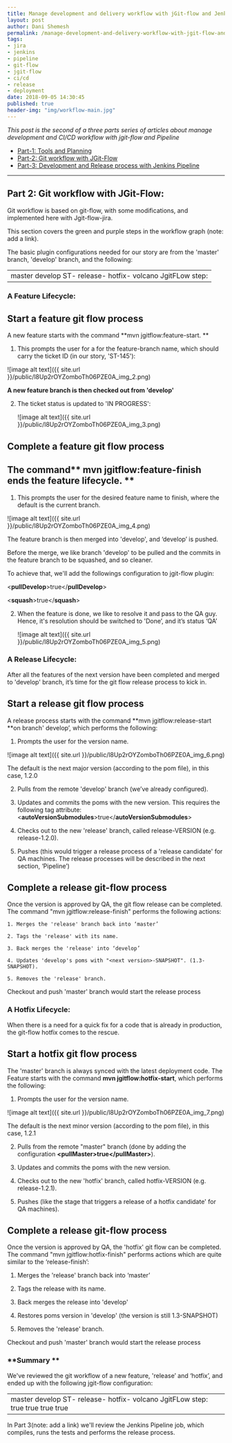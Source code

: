 ```yaml
---
title: Manage development and delivery workflow with jGit-flow and Jenkins-Pipeline - Part 2
layout: post
author: Dani Shemesh
permalink: /manage-development-and-delivery-workflow-with-jgit-flow-and-jenkins-pipeline-part-2/
tags:
- jira
- jenkins
- pipeline
- git-flow
- jgit-flow
- ci/cd
- release
- deployment
date: 2018-09-05 14:30:45
published: true
header-img: "img/workflow-main.jpg"
---
```


<i>This post is the second of a three parts series of articles about manage development and CI/CD workflow with jgit-flow and Pipeline</i>

* [Part-1: Tools and Planning](https://fullgc.github.io/manage-development-and-delivery-workflow-with-jgit-flow-and-jenkins-pipeline-part-1)
* [Part-2: Git workflow with JGit-Flow](https://fullgc.github.io/manage-development-and-delivery-workflow-with-jgit-flow-and-jenkins-pipeline-part-2)
* [Part-3: Development and Release process with Jenkins Pipeline](https://fullgc.github.io/manage-development-and-delivery-workflow-with-jgit-flow-and-jenkins-pipeline-part-3)

------------------------------------------------------------------------------------------


## Part 2: Git workflow with JGit-Flow:

Git workflow is based on git-flow, with some modifications, and implemented here with Jgit-flow-jira.

This section covers the green and purple steps in the workflow graph (note: add a link).

The basic plugin configurations needed for our story are from the 'master' branch, 'develop' branch, and the following:

<table>
  <tr>
    <td><configuration>
  <flowInitContext>
     <masterBranchName>master</masterBranchName>
     <developBranchName>develop</developBranchName>
     <featureBranchPrefix>ST-</featureBranchPrefix>
     <releaseBranchPrefix>release-</releaseBranchPrefix>
     <hotfixBranchPrefix>hotfix-</hotfixBranchPrefix>
     <versionTagPrefix>volcano</versionTagPrefix>
  </flowInitContext>
  <scmCommentPrefix>JgitFLow step: </scmCommentPrefix>
</configuration></td>
  </tr>
</table>


### **A Feature Lifecycle:**

## Start a feature git flow process

A new feature starts with the command **mvn jgitflow:feature-start. **

1. This prompts the user for a for the feature-branch name, which should carry the ticket ID (in our story, 'ST-145'):

![image alt text]({{ site.url }}/public/l8Up2rOYZomboTh06PZE0A_img_2.png)

**A new feature branch is then checked out from 'develop'**

2. The ticket status is updated to 'IN PROGRESS':

	![image alt text]({{ site.url }}/public/l8Up2rOYZomboTh06PZE0A_img_3.png)

## Complete a feature git flow process

## The command** mvn jgitflow:feature-finish ends the feature lifecycle. **

1. This prompts the user for the desired feature name to finish, where the default is the current branch.

![image alt text]({{ site.url }}/public/l8Up2rOYZomboTh06PZE0A_img_4.png)

The feature branch is then merged into 'develop', and ‘develop’ is pushed.

Before the merge, we like branch 'develop' to be pulled and the commits in the feature branch to be squashed, and so cleaner.

To achieve that, we'll add the followings configuration to jgit-flow plugin:

<**pullDevelop**>true</**pullDevelop**>

<**squash**>true</**squash**>

2. When the feature is done, we like to resolve it and pass to the QA guy. Hence, it's resolution should be switched to 'Done’, and it’s status ‘QA’

	![image alt text]({{ site.url }}/public/l8Up2rOYZomboTh06PZE0A_img_5.png)

### **A Release Lifecycle:**

After all the features of the next version have been completed and merged to 'develop' branch, it’s time for the git flow release process to kick in.

## Start a release git flow process

A release process starts with the command **mvn jgitflow:release-start **on branch' develop’, which performs the following:

1. Prompts the user for the version name.

![image alt text]({{ site.url }}/public/l8Up2rOYZomboTh06PZE0A_img_6.png)

The default is the next major version (according to the pom file), in this case, 1.2.0

2. Pulls from the remote 'develop' branch (we’ve already configured).

3. Updates and commits the poms with the new version. This requires the following tag attribute: <**autoVersionSubmodules**>true</**autoVersionSubmodules**>

4. Checks out to the new 'release' branch, called release-VERSION (e.g. release-1.2.0).

5. Pushes (this would trigger a release process of a 'release candidate' for QA machines. The release processes will be described in the next section, ‘Pipeline’)

## Complete a release git-flow process

Once the version is approved by QA, the git flow release can be completed. The command "mvn jgitflow:release-finish" performs the following actions:

    1. Merges the 'release' branch back into ‘master’

    2. Tags the 'release' with its name.

    3. Back merges the 'release' into ‘develop’

    4. Updates 'develop's poms with "<next version>-SNAPSHOT". (1.3-SNAPSHOT).

    5. Removes the 'release' branch.

Checkout and push 'master' branch would start the release process

### **A Hotfix Lifecycle:**

When there is a need for a quick fix for a code that is already in production, the git-flow hotfix comes to the rescue.

## Start a hotfix git flow process

The 'master' branch is always synced with the latest deployment code. The Feature starts with the command **mvn jgitflow:hotfix-start**, which performs the following:

1. Prompts the user for the version name.

![image alt text]({{ site.url }}/public/l8Up2rOYZomboTh06PZE0A_img_7.png)

The default is the next minor version (according to the pom file), in this case, 1.2.1

2. Pulls from the remote "master" branch (done by adding the configuration **<****pullMaster****>**true**</****pullMaster****>**).

3. Updates and commits the poms with the new version.

4. Checks out to the new 'hotfix' branch, called hotfix-VERSION (e.g. release-1.2.1).

5. Pushes (like the stage that triggers a release of a hotfix candidate' for QA machines).

## Complete a release git-flow process

Once the version is approved by QA, the 'hotfix' git flow can be completed. The command "mvn jgitflow:hotfix-finish" performs actions which are quite similar to the ‘release-finish’:

1. Merges the 'release' branch back into ‘master’

2. Tags the release with its name.

3. Back merges the release into 'develop'

4. Restores poms version in 'develop' (the version is still 1.3-SNAPSHOT)

5. Removes the 'release' branch.

Checkout and push 'master' branch would start the release process

### **Summary **

We've reviewed the git workflow of a new feature, 'release’ and ‘hotfix’, and ended up with the following jgit-flow configuration:

<table>
  <tr>
    <td><configuration>
    <flowInitContext>
         <masterBranchName>master</masterBranchName>
         <developBranchName>develop</developBranchName>
         <featureBranchPrefix>ST-</featureBranchPrefix>
         <releaseBranchPrefix>release-</releaseBranchPrefix>
         <hotfixBranchPrefix>hotfix-</hotfixBranchPrefix>
         <versionTagPrefix>volcano</versionTagPrefix>
    </flowInitContext>
    <scmCommentPrefix>JgitFLow step: </scmCommentPrefix>
    <pullDevelop>true</pullDevelop>
    <pullMaster>true</pullMaster>
    <squash>true</squash>
    <autoVersionSubmodules>true</autoVersionSubmodules>
</configuration>
</td>
  </tr>
</table>


In Part 3(note: add a link) we'll review the Jenkins Pipeline job, which compiles, runs the tests and performs the release process.